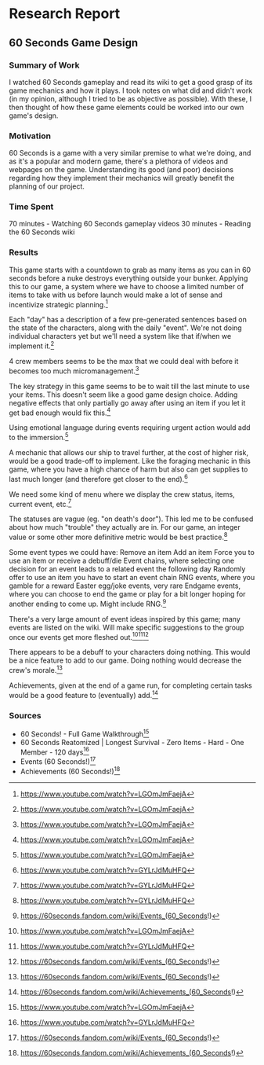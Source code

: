 # Research Report

## 60 Seconds Game Design

### Summary of Work

I watched 60 Seconds gameplay and read its wiki to get a good grasp of its game mechanics and how it plays. I took notes on what did and didn't work (in my opinion, although I tried to be as objective as possible). With these, I then thought of how these game elements could be worked into our own game's design.

### Motivation

60 Seconds is a game with a very similar premise to what we're doing, and as it's a popular and modern game, there's a plethora of videos and webpages on the game. Understanding its good (and poor) decisions regarding how they implement their mechanics will greatly benefit the planning of our project.

### Time Spent

70 minutes - Watching 60 Seconds gameplay videos
30 minutes - Reading the 60 Seconds wiki

### Results

<!--Explain what you learned/produced/etc. This section should explain the important things you learned so that it can serve as an easy reference for yourself and others who could benefit from reviewing this topic. Include your sources as footnotes. Make sure you include the footnotes where appropriate e.g [^1]-->

This game starts with a countdown to grab as many items as you can in 60 seconds before a nuke destroys everything outside your bunker. Applying this to our game, a system where we have to choose a limited number of items to take with us before launch would make a lot of sense and incentivize strategic planning.[^1]

Each "day" has a description of a few pre-generated sentences based on the state of the characters, along with the daily "event". We're not doing individual characters yet but we'll need a system like that if/when we implement it.[^1]

4 crew members seems to be the max that we could deal with before it becomes too much micromanagement.[^1]

The key strategy in this game seems to be to wait till the last minute to use your items. This doesn't seem like a good game design choice. Adding negative effects that only partially go away after using an item if you let it get bad enough would fix this.[^1]

Using emotional language during events requiring urgent action would add to the immersion.[^1]

A mechanic that allows our ship to travel further, at the cost of higher risk, would be a good trade-off to implement. Like the foraging mechanic in this game, where you have a high chance of harm but also can get supplies to last much longer (and therefore get closer to the end).[^2]

We need some kind of menu where we display the crew status, items, current event, etc.[^2]

The statuses are vague (eg. "on death's door"). This led me to be confused about how much "trouble" they actually are in. For our game, an integer value or some other more definitive metric would be best practice.[^2]

Some event types we could have:
Remove an item
Add an item
Force you to use an item or receive a debuff/die
Event chains, where selecting one decision for an event leads to a related event the following day
Randomly offer to use an item you have to start an event chain
RNG events, where you gamble for a reward
Easter egg/joke events, very rare
Endgame events, where you can choose to end the game or play for a bit longer hoping for another ending to come up. Might include RNG.[^3]

There's a very large amount of event ideas inspired by this game; many events are listed on the wiki. Will make specific suggestions to the group once our events get more fleshed out.[^1][^2][^3]

There appears to be a debuff to your characters doing nothing. This would be a nice feature to add to our game. Doing nothing would decrease the crew's morale.[^3]

Achievements, given at the end of a game run, for completing certain tasks would be a good feature to (eventually) add.[^4]

### Sources

<!--list your sources and link them to a footnote with the source url-->

- 60 Seconds! - Full Game Walkthrough[^1]
- 60 Seconds Reatomized | Longest Survival - Zero Items - Hard - One Member - 120 days[^2]
- Events (60 Seconds!)[^3]
- Achievements (60 Seconds!)[^4]

[^1]: https://www.youtube.com/watch?v=LGOmJmFaejA
[^2]: https://www.youtube.com/watch?v=GYLrJdMuHFQ
[^3]: https://60seconds.fandom.com/wiki/Events_(60_Seconds!)
[^4]: https://60seconds.fandom.com/wiki/Achievements_(60_Seconds!)

